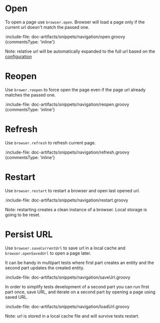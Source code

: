 # Open

To open a page use `browser.open`. Browser will load a page only if the current url doesn't match the passed one. 

:include-file: doc-artifacts/snippets/navigation/open.groovy {commentsType: 'inline'}

Note: relative url will be automatically expanded to the full url based on the [configuration](UI/basic-configuration)

# Reopen

Use `brower.reopen` to force open the page even if the page url already matches the passed one.

:include-file: doc-artifacts/snippets/navigation/reopen.groovy {commentsType: 'inline'}

# Refresh

Use `browser.refresh` to refresh current page.

:include-file: doc-artifacts/snippets/navigation/refresh.groovy {commentsType: 'inline'}

# Restart

Use `browser.restart` to restart a browser and open last opened url.  

:include-file: doc-artifacts/snippets/navigation/restart.groovy

Note: restarting creates a clean instance of a browser. Local storage is going to be reset. 

# Persist URL

Use `browser.saveCurrentUrl` to save url in a local cache and `browser.openSavedUrl` to open a page later.

It can be handy in multipart tests where first part creates an entity and the second part 
updates the created entity. 

:include-file: doc-artifacts/snippets/navigation/saveUrl.groovy

In order to simplify tests development of a second part you can run first part once, save URL,
and iterate on a second part by opening a page using saved URL.   

:include-file: doc-artifacts/snippets/navigation/loadUrl.groovy

Note: url is stored in a local cache file and will survive tests restart.
